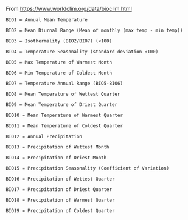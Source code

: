 From https://www.worldclim.org/data/bioclim.html

    BIO1 = Annual Mean Temperature

    BIO2 = Mean Diurnal Range (Mean of monthly (max temp - min temp))

    BIO3 = Isothermality (BIO2/BIO7) (×100)

    BIO4 = Temperature Seasonality (standard deviation ×100)

    BIO5 = Max Temperature of Warmest Month

    BIO6 = Min Temperature of Coldest Month

    BIO7 = Temperature Annual Range (BIO5-BIO6)

    BIO8 = Mean Temperature of Wettest Quarter

    BIO9 = Mean Temperature of Driest Quarter

    BIO10 = Mean Temperature of Warmest Quarter

    BIO11 = Mean Temperature of Coldest Quarter

    BIO12 = Annual Precipitation

    BIO13 = Precipitation of Wettest Month

    BIO14 = Precipitation of Driest Month

    BIO15 = Precipitation Seasonality (Coefficient of Variation)

    BIO16 = Precipitation of Wettest Quarter

    BIO17 = Precipitation of Driest Quarter

    BIO18 = Precipitation of Warmest Quarter

    BIO19 = Precipitation of Coldest Quarter
